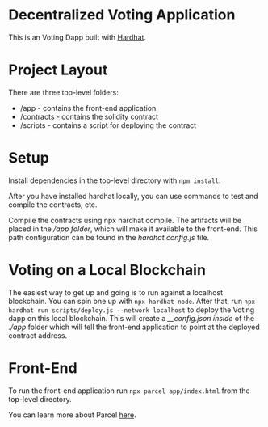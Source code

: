 # Decentralized Voting Application
This is an Voting Dapp built with [Hardhat](https://hardhat.org/tutorial/creating-a-new-hardhat-project).

# Project Layout
There are three top-level folders:

* /app - contains the front-end application
* /contracts - contains the solidity contract
* /scripts - contains a script for deploying the contract
# Setup
Install dependencies in the top-level directory with `npm install`.

After you have installed hardhat locally, you can use commands to test and compile the contracts, etc. 


Compile the contracts using npx hardhat compile. The artifacts will be placed in the */app folder*, which will make it available to the front-end. This path configuration can be found in the *hardhat.config.js* file.

# Voting on a Local Blockchain
The easiest way to get up and going is to run against a localhost blockchain. You can spin one up with `npx hardhat node`. After that, run `npx hardhat run scripts/deploy.js --network localhost` to deploy the Voting dapp on this local blockchain. This will create a *__config.json inside* of the *./app* folder which will tell the front-end application to point at the deployed contract address.

# Front-End
To run the front-end application run `npx parcel app/index.html` from the top-level directory.

You can learn more about Parcel [here](https://parceljs.org/).
